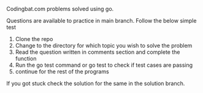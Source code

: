 Codingbat.com problems solved using go.

Questions are available to practice in main branch.
Follow the below simple test
1) Clone the repo
2) Change to the directory for which topic you wish to solve the problem
3) Read the question written in comments section and complete the function
4) Run the go test command or go test <function-name> to check if test cases are passing
5) continue for the rest of the programs

If you got stuck check the solution for the same in the solution branch.

